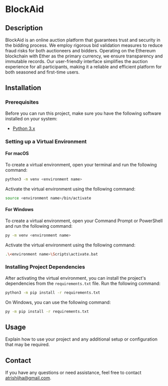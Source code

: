 


# BlockAid

## Description

BlockAid is an online auction platform that guarantees trust and security in the bidding process. We employ rigorous bid validation measures to reduce fraud risks for both auctioneers and bidders. Operating on the Ethereum blockchain with Ether as the primary currency, we ensure transparency and immutable records. Our user-friendly interface simplifies the auction experience for all participants, making it a reliable and efficient platform for both seasoned and first-time users.

## Installation

### Prerequisites

Before you can run this project, make sure you have the following software installed on your system:

- [Python 3.x](https://www.python.org/downloads/)

### Setting up a Virtual Environment

#### For macOS

To create a virtual environment, open your terminal and run the following command:

```bash
python3 -m venv <environment name>
```

Activate the virtual environment using the following command:

```bash
source <environment name>/bin/activate
```

#### For Windows

To create a virtual environment, open your Command Prompt or PowerShell and run the following command:

```bash
py -m venv <environment name>
```

Activate the virtual environment using the following command:

```bash
.\<environment name>\Scripts\activate.bat
```

### Installing Project Dependencies

After activating the virtual environment, you can install the project's dependencies from the `requirements.txt` file. Run the following command:

```bash
python3 -m pip install -r requirements.txt
```

On Windows, you can use the following command:

```bash
py -m pip install -r requirements.txt
```

## Usage

Explain how to use your project and any additional setup or configuration that may be required.


## Contact

If you have any questions or need assistance, feel free to contact atrishijha@gmail.com.


